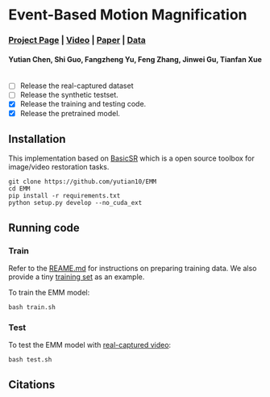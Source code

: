 
# Event-Based Motion Magnification
### [Project Page](https://openimaginglab.github.io/emm/) | [Video](https://youtu.be/WmI7bv9nqjI) | [Paper]() | [Data]() <br>

#### Yutian Chen, Shi Guo, Fangzheng Yu, Feng Zhang, Jinwei Gu, Tianfan Xue <br><br>

- [ ] Release the real-captured dataset
- [ ] Release the synthetic testset.
- [x] Release the training and testing code.
- [x] Release the pretrained model.

## Installation
This implementation based on [BasicSR](https://github.com/xinntao/BasicSR) which is a open source toolbox for image/video restoration tasks. 


```
git clone https://github.com/yutian10/EMM
cd EMM
pip install -r requirements.txt
python setup.py develop --no_cuda_ext
```

## Running code
### Train
Refer to the [REAME.md](https://github.com/yutian10/EMM/blob/main/data_preparation/README.md) for instructions on preparing training data. We also provide a tiny [training set](https://github.com/yutian10/EMM/tree/main/datasets/trainset_tiny) as an example.

To train the EMM model:
```
bash train.sh
```

### Test
To test the EMM model with [real-captured video](https://pjlab-my.sharepoint.cn/:f:/g/personal/chenyutian_pjlab_org_cn/EqHiiCOR3TdNiN6h0598eKkBD5Qucmz9hsSi0nYaE3iuyw?e=Y1UmYi):
```
bash test.sh
```  



## Citations
```

```


